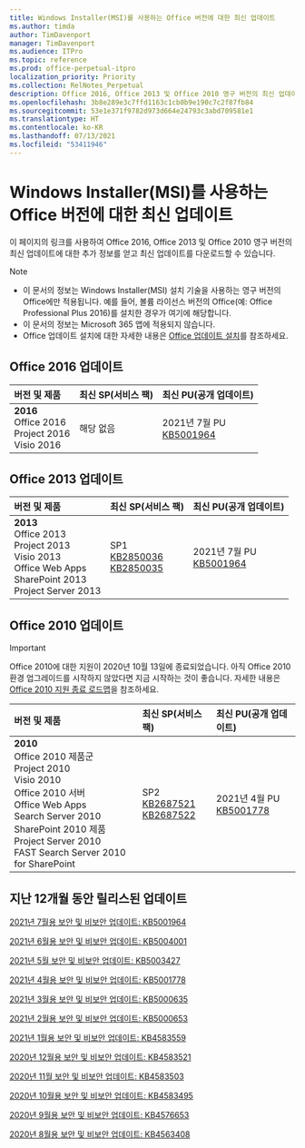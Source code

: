 ```yaml
---
title: Windows Installer(MSI)를 사용하는 Office 버전에 대한 최신 업데이트
ms.author: timda
author: TimDavenport
manager: TimDavenport
ms.audience: ITPro
ms.topic: reference
ms.prod: office-perpetual-itpro
localization_priority: Priority
ms.collection: RelNotes_Perpetual
description: Office 2016, Office 2013 및 Office 2010 영구 버전의 최신 업데이트 정보에 대한 링크를 IT 전문가에게 제공합니다.
ms.openlocfilehash: 3b8e289e3c7ffd1163c1cb0b9e190c7c2f87fb84
ms.sourcegitcommit: 53e1e371f9782d973d664e24793c3abd709581e1
ms.translationtype: HT
ms.contentlocale: ko-KR
ms.lasthandoff: 07/13/2021
ms.locfileid: "53411946"
---
```

# <a name="latest-updates-for-versions-of-office-that-use-windows-installer-msi"></a>Windows Installer(MSI)를 사용하는 Office 버전에 대한 최신 업데이트

이 페이지의 링크를 사용하여 Office 2016, Office 2013 및 Office 2010 영구 버전의 최신 업데이트에 대한 추가 정보를 얻고 최신 업데이트를 다운로드할 수 있습니다.
  
 
> [!NOTE]
> - 이 문서의 정보는 Windows Installer(MSI) 설치 기술을 사용하는 영구 버전의 Office에만 적용됩니다. 예를 들어, 볼륨 라이선스 버전의 Office(예: Office Professional Plus 2016)를 설치한 경우가 여기에 해당합니다.
> - 이 문서의 정보는 Microsoft 365 앱에 적용되지 않습니다.
> - Office 업데이트 설치에 대한 자세한 내용은 [Office 업데이트 설치](https://support.office.com/article/2ab296f3-7f03-43a2-8e50-46de917611c5)를 참조하세요. 


## <a name="office-2016-updates"></a>Office 2016 업데이트

|**버전 및 제품**|**최신 SP(서비스 팩)**|**최신 PU(공개 업데이트)**|
|:-----|:-----|:-----|
|**2016** <br/> Office 2016  <br/> Project 2016  <br/> Visio 2016  <br/> |해당 없음  <br/> |2021년 7월 PU  <br/> [KB5001964](https://support.microsoft.com/help/5001964) <br/> |

## <a name="office-2013-updates"></a>Office 2013 업데이트

|**버전 및 제품**|**최신 SP(서비스 팩)**|**최신 PU(공개 업데이트)**|
|:-----|:-----|:-----|
|**2013** <br/> Office 2013  <br/> Project 2013  <br/> Visio 2013  <br/> Office Web Apps  <br/> SharePoint 2013  <br/> Project Server 2013  <br/> |SP1 <br/> [KB2850036](https://support.microsoft.com/kb/2850036) <br/>[KB2850035](https://support.microsoft.com/kb/2850035) <br/> |2021년 7월 PU  <br/> [KB5001964](https://support.microsoft.com/help/5001964) <br/> |
   
## <a name="office-2010-updates"></a>Office 2010 업데이트
> [!IMPORTANT]
> Office 2010에 대한 지원이 2020년 10월 13일에 종료되었습니다. 아직 Office 2010 환경 업그레이드를 시작하지 않았다면 지금 시작하는 것이 좋습니다. 자세한 내용은 [Office 2010 지원 종료 로드맵](/DeployOffice/office-2010-end-support-roadmap)을 참조하세요. 

|**버전 및 제품**|**최신 SP(서비스 팩)**|**최신 PU(공개 업데이트)**|
|:-----|:-----|:-----|
|**2010** <br/> Office 2010 제품군  <br/> Project 2010  <br/> Visio 2010  <br/> Office 2010 서버  <br/> Office Web Apps  <br/> Search Server 2010  <br/> SharePoint 2010 제품  <br/> Project Server 2010  <br/> FAST Search Server 2010 for SharePoint  <br/> |SP2 <br/>[KB2687521](https://support.microsoft.com/kb/2687521) <br/> [KB2687522](https://support.microsoft.com/kb/2687522) <br/> |2021년 4월 PU  <br/> [KB5001778](https://support.microsoft.com/help/5001778) <br/> |
   

   
## <a name="updates-released-in-past-12-months"></a>지난 12개월 동안 릴리스된 업데이트

[2021년 7월용 보안 및 비보안 업데이트: KB5001964](https://support.microsoft.com/help/5001964)

[2021년 6월용 보안 및 비보안 업데이트: KB5004001](https://support.microsoft.com/help/5004001)

[2021년 5월 보안 및 비보안 업데이트: KB5003427](https://support.microsoft.com/help/5003427)

[2021년 4월용 보안 및 비보안 업데이트: KB5001778](https://support.microsoft.com/help/5001778)

[2021년 3월용 보안 및 비보안 업데이트: KB5000635](https://support.microsoft.com/help/5000635)

[2021년 2월용 보안 및 비보안 업데이트: KB5000653](https://support.microsoft.com/help/5000653)

[2021년 1월용 보안 및 비보안 업데이트: KB4583559](https://support.microsoft.com/help/4583559)

[2020년 12월용 보안 및 비보안 업데이트: KB4583521](https://support.microsoft.com/help/4583521)

[2020년 11월 보안 및 비보안 업데이트: KB4583503](https://support.microsoft.com/help/4583503)

[2020년 10월용 보안 및 비보안 업데이트: KB4583495](https://support.microsoft.com/help/4583495)

[2020년 9월용 보안 및 비보안 업데이트: KB4576653](https://support.microsoft.com/help/4576653)

[2020년 8월용 보안 및 비보안 업데이트: KB4563408](https://support.microsoft.com/help/4563408)









 




</br>
